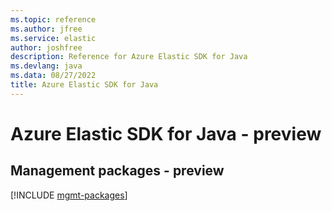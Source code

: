 ```yaml
---
ms.topic: reference
ms.author: jfree
ms.service: elastic
author: joshfree
description: Reference for Azure Elastic SDK for Java
ms.devlang: java
ms.data: 08/27/2022
title: Azure Elastic SDK for Java
---
```

# Azure Elastic SDK for Java - preview

## Management packages - preview
[!INCLUDE [mgmt-packages](elastic-mgmt-index.md)]